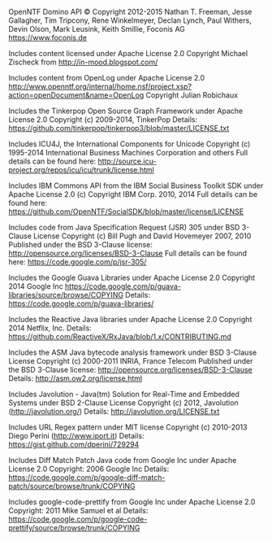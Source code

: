 OpenNTF Domino API
&copy; Copyright 2012-2015
  Nathan T. Freeman, Jesse Gallagher, Tim Tripcony, Rene Winkelmeyer, Declan Lynch, Paul Withers, Devin Olson, Mark Leusink, Keith Smillie, Foconis AG
  https://www.foconis.de

Includes content licensed under Apache License 2.0
  Copyright Michael Zischeck from http://in-mood.blogspot.com/
  
Includes content from OpenLog under Apache License 2.0
  http://www.openntf.org/internal/home.nsf/project.xsp?action=openDocument&name=OpenLog
  Copyright Julian Robichaux  

Includes the Tinkerpop Open Source Graph Framework under Apache License 2.0
  Copyright (c) 2009-2014, TinkerPop
  Details: https://github.com/tinkerpop/tinkerpop3/blob/master/LICENSE.txt

Includes ICU4J, the International Components for Unicode
  Copyright (c) 1995-2014 International Business Machines Corporation and others
  Full details can be found here: http://source.icu-project.org/repos/icu/icu/trunk/license.html

Includes IBM Commons API from the IBM Social Business Toolkit SDK under Apache License 2.0
  (c) Copyright IBM Corp. 2010, 2014
  Full details can be found here: https://github.com/OpenNTF/SocialSDK/blob/master/license/LICENSE

Includes code from Java Specification Request (JSR) 305 under BSD 3-Clause License
  Copyright (c) Bill Pugh and David Hovemeyer 2007, 2010 
  Published under the BSD 3-Clause license: http://opensource.org/licenses/BSD-3-Clause
  Full details can be found here: https://code.google.com/p/jsr-305/

Includes the Google Guava Libraries under Apache License 2.0
  Copyright 2014 Google Inc
  https://code.google.com/p/guava-libraries/source/browse/COPYING
  Details: https://code.google.com/p/guava-libraries/
  
Includes the Reactive Java libraries under Apache License 2.0
  Copyright 2014 Netflix, Inc.
  Details: https://github.com/ReactiveX/RxJava/blob/1.x/CONTRIBUTING.md
  
Includes the ASM Java bytecode analysis framework under BSD 3-Clause License
  Copyright (c) 2000-2011 INRIA, France Telecom
  Published under the BSD 3-Clause license: http://opensource.org/licenses/BSD-3-Clause
  Details: http://asm.ow2.org/license.html
  
Includes Javolution - Java(tm) Solution for Real-Time and Embedded Systems under BSD 2-Clause License
  Copyright (c) 2012, Javolution (http://javolution.org/)
  Details: http://javolution.org/LICENSE.txt
  
Includes URL Regex pattern under MIT license
	Copyright (c) 2010-2013 Diego Perini (http://www.iport.it)
	Details: https://gist.github.com/dperini/729294

Includes Diff Match Patch Java code from Google Inc under Apache License 2.0
  Copyright: 2006 Google Inc
  Details: https://code.google.com/p/google-diff-match-patch/source/browse/trunk/COPYING

Includes google-code-prettify from Google Inc under Apache License 2.0
  Copyright: 2011 Mike Samuel et al
  Details: https://code.google.com/p/google-code-prettify/source/browse/trunk/COPYING